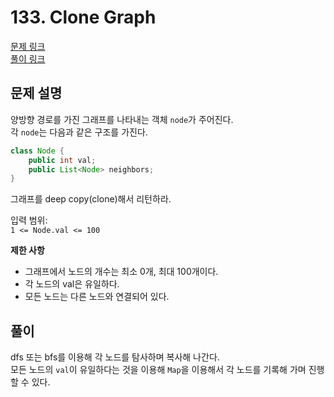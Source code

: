 # 133. Clone Graph
[문제 링크](https://leetcode.com/problems/clone-graph/ )  
[풀이 링크](CloneGraph.java )  

## 문제 설명
양방향 경로를 가진 그래프를 나타내는 객체 `node`가 주어진다.  
각 `node`는 다음과 같은 구조를 가진다.
```java
class Node {
    public int val;
    public List<Node> neighbors;
}
```
그래프를 deep copy(clone)해서 리턴하라.  

입력 범위:  
`1 <= Node.val <= 100`  

**제한 사항**
* 그래프에서 노드의 개수는 최소 0개, 최대 100개이다.  
* 각 노드의 val은 유일하다.  
* 모든 노드는 다른 노드와 연결되어 있다.  

## 풀이
dfs 또는 bfs를 이용해 각 노드를 탐사하며 복사해 나간다.  
모든 노드의 `val`이 유일하다는 것을 이용해 `Map`을 이용해서 각 노드를 기록해 가며 진행할 수 있다.  
